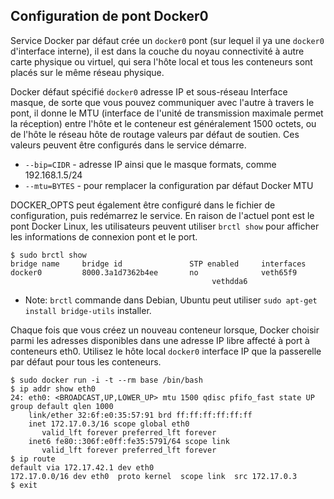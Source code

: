 ## Configuration de pont Docker0

Service Docker par défaut crée un `docker0` pont (sur lequel il ya une `docker0` d'interface interne), il est dans la couche du noyau connectivité
à autre carte physique ou virtuel, qui sera l'hôte local et tous les conteneurs sont placés sur le même réseau physique.

Docker défaut spécifié `docker0` adresse IP et sous-réseau Interface masque, de sorte que vous pouvez communiquer avec l'autre à travers le pont,
il donne le MTU (interface de l'unité de transmission maximale permet la réception) entre l'hôte et le conteneur est généralement 1500 octets,
ou de l'hôte le réseau hôte de routage valeurs par défaut de soutien. Ces valeurs peuvent être configurés dans le service démarre.

* `--bip=CIDR` - adresse IP ainsi que le masque formats, comme 192.168.1.5/24
* `--mtu=BYTES` - pour remplacer la configuration par défaut Docker MTU

DOCKER_OPTS peut également être configuré dans le fichier de configuration, puis redémarrez le service.
En raison de l'actuel pont est le pont Docker Linux, les utilisateurs peuvent utiliser `brctl show` pour afficher les informations de connexion pont et le port.
```
$ sudo brctl show
bridge name     bridge id               STP enabled     interfaces
docker0         8000.3a1d7362b4ee       no              veth65f9
                                             vethdda6
```
* Note: `brctl` commande dans Debian, Ubuntu peut utiliser `sudo apt-get install bridge-utils` installer.

Chaque fois que vous créez un nouveau conteneur lorsque, Docker choisir parmi les adresses disponibles dans une adresse IP libre affecté à port à conteneurs eth0.
Utilisez le hôte local `docker0` interface IP que la passerelle par défaut pour tous les conteneurs.
```
$ sudo docker run -i -t --rm base /bin/bash
$ ip addr show eth0
24: eth0: <BROADCAST,UP,LOWER_UP> mtu 1500 qdisc pfifo_fast state UP group default qlen 1000
    link/ether 32:6f:e0:35:57:91 brd ff:ff:ff:ff:ff:ff
    inet 172.17.0.3/16 scope global eth0
       valid_lft forever preferred_lft forever
    inet6 fe80::306f:e0ff:fe35:5791/64 scope link
       valid_lft forever preferred_lft forever
$ ip route
default via 172.17.42.1 dev eth0
172.17.0.0/16 dev eth0  proto kernel  scope link  src 172.17.0.3
$ exit
```
